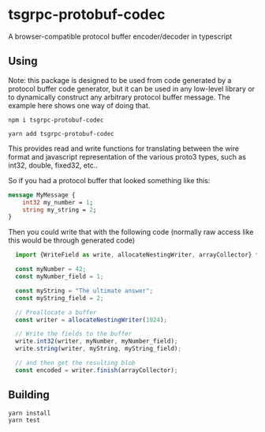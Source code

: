 # tsgrpc-protobuf-codec
A browser-compatible protocol buffer encoder/decoder in typescript

## Using

Note: this package is designed to be used from code generated by a protocol buffer code generator, but it can be used in any low-level library or to dynamically construct any arbitrary protocol buffer message.  The example here shows one way of doing that.

```
npm i tsgrpc-protobuf-codec
```

```
yarn add tsgrpc-protobuf-codec
```

This provides read and write functions for translating between the wire format and javascript representation of the various proto3 types, such as int32, double, fixed32, etc..

So if you had a protocol buffer that looked something like this:

```protobuf
message MyMessage {
    int32 my_number = 1;
    string my_string = 2;
}
```

Then you could write that with the following code (normally raw access like this would be through generated code)

```typescript
  import {WriteField as write, allocateNestingWriter, arrayCollector} from "tsgrpc-protobuf-codec";

  const myNumber = 42;
  const myNumber_field = 1;

  const myString = "The ultimate answer";
  const myString_field = 2;

  // Preallocate a buffer
  const writer = allocateNestingWriter(1024);

  // Write the fields to the buffer
  write.int32(writer, myNumber, myNumber_field);
  write.string(writer, myString, myString_field);

  // and then get the resulting blob
  const encoded = writer.finish(arrayCollector);
```

## Building

```
yarn install
yarn test
```
